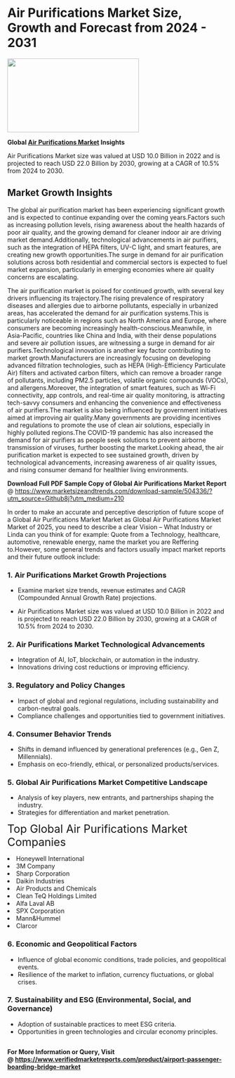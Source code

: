 <H1>Air Purifications Market Size, Growth and Forecast from 2024 - 2031</H1><img class="aligncenter size-medium wp-image-584254" src="https://thirdeyenews.in/wp-content/uploads/2024/09/Global-Market-Research-300x168.jpeg" alt="" width="300" height="168" /><p><strong>Global&nbsp;<a href="https://www.marketsizeandtrends.com/download-sample/504336/?utm_source=Github8j?utm_medium=210">Air Purifications Market</a> Insights</strong></p><p>Air Purifications Market size was valued at USD 10.0 Billion in 2022 and is projected to reach USD 22.0 Billion by 2030, growing at a CAGR of 10.5% from 2024 to 2030.</p><p><h2>Market Growth Insights</h2> <p>The global air purification market has been experiencing significant growth and is expected to continue expanding over the coming years.Factors such as increasing pollution levels, rising awareness about the health hazards of poor air quality, and the growing demand for cleaner indoor air are driving market demand.Additionally, technological advancements in air purifiers, such as the integration of HEPA filters, UV-C light, and smart features, are creating new growth opportunities.The surge in demand for air purification solutions across both residential and commercial sectors is expected to fuel market expansion, particularly in emerging economies where air quality concerns are escalating.</p> <p>The air purification market is poised for continued growth, with several key drivers influencing its trajectory.The rising prevalence of respiratory diseases and allergies due to airborne pollutants, especially in urbanized areas, has accelerated the demand for air purification systems.This is particularly noticeable in regions such as North America and Europe, where consumers are becoming increasingly health-conscious.Meanwhile, in Asia-Pacific, countries like China and India, with their dense populations and severe air pollution issues, are witnessing a surge in demand for air purifiers.Technological innovation is another key factor contributing to market growth.Manufacturers are increasingly focusing on developing advanced filtration technologies, such as HEPA (High-Efficiency Particulate Air) filters and activated carbon filters, which can remove a broader range of pollutants, including PM2.5 particles, volatile organic compounds (VOCs), and allergens.Moreover, the integration of smart features, such as Wi-Fi connectivity, app controls, and real-time air quality monitoring, is attracting tech-savvy consumers and enhancing the convenience and effectiveness of air purifiers.The market is also being influenced by government initiatives aimed at improving air quality.Many governments are providing incentives and regulations to promote the use of clean air solutions, especially in highly polluted regions.The COVID-19 pandemic has also increased the demand for air purifiers as people seek solutions to prevent airborne transmission of viruses, further boosting the market.Looking ahead, the air purification market is expected to see sustained growth, driven by technological advancements, increasing awareness of air quality issues, and rising consumer demand for healthier living environments.</p> <p><span class=""><strong>Download Full PDF Sample Copy of Global Air Purifications Market Report</strong> @ <a href="https://www.marketsizeandtrends.com/download-sample/504336/?utm_source=Github8j?utm_medium=210" target="_blank">https://www.marketsizeandtrends.com/download-sample/504336/?utm_source=Github8j?utm_medium=210</a></span></p><p>In order to make an accurate and perceptive description of future scope of a Global&nbsp;Air Purifications Market Market as Global&nbsp;Air Purifications Market Market of 2025, you need to describe a clear Vision &ndash; What Industry or Linda can you think of for example: Quote from a Technology, healthcare, automotive, renewable energy, name the market you are Reffering to.However, some general trends and factors usually impact market reports and their future outlook include:</p><h3>1.&nbsp;<strong>Air Purifications Market Growth Projections</strong></h3><ul><li>Examine market size trends, revenue estimates and CAGR (Compounded Annual Growth Rate) projections.</li><li><p>Air Purifications Market size was valued at USD 10.0 Billion in 2022 and is projected to reach USD 22.0 Billion by 2030, growing at a CAGR of 10.5% from 2024 to 2030.</p></li></ul><h3>2.&nbsp;<strong>Air Purifications Market Technological Advancements</strong></h3><ul><li>Integration of AI, IoT, blockchain, or automation in the industry.</li><li>Innovations driving cost reductions or improving efficiency.</li></ul><h3>3.&nbsp;<strong>Regulatory and Policy Changes</strong></h3><ul><li>Impact of global and regional regulations, including sustainability and carbon-neutral goals.</li><li>Compliance challenges and opportunities tied to government initiatives.</li></ul><h3>4.&nbsp;<strong>Consumer Behavior Trends</strong></h3><ul><li>Shifts in demand influenced by generational preferences (e.g., Gen Z, Millennials).</li><li>Emphasis on eco-friendly, ethical, or personalized products/services.</li></ul><h3>5.&nbsp;<strong>Global Air Purifications Market Competitive Landscape</strong></h3><ul><li>Analysis of key players, new entrants, and partnerships shaping the industry.</li><li>Strategies for differentiation and market penetration.</li></ul><p data-pm-slice="1 1 []"><span style="color: inherit; font-family: inherit; font-size: 25px;">Top Global Air Purifications Market Companies</span></p><div class="" data-test-id=""><p><li>Honeywell International</li><li> 3M Company</li><li> Sharp Corporation</li><li> Daikin Industries</li><li> Air Products and Chemicals</li><li> Clean TeQ Holdings Limited</li><li> Alfa Laval AB</li><li> SPX Corporation</li><li> Mann&Hummel</li><li> Clarcor</li></p></div><h3>6.&nbsp;<strong>Economic and Geopolitical Factors</strong></h3><ul><li>Influence of global economic conditions, trade policies, and geopolitical events.</li><li>Resilience of the market to inflation, currency fluctuations, or global crises.</li></ul><h3>7.&nbsp;<strong>Sustainability and ESG (Environmental, Social, and Governance)</strong></h3><ul><li>Adoption of sustainable practices to meet ESG criteria.</li><li>Opportunities in green technologies and circular economy principles.</li></ul><h2><strong style="font-size: 14px;">For More Information or Query, Visit @&nbsp;</strong><a style="background-color: #ffffff; font-size: 14px;" href="https://www.marketsizeandtrends.com/report/air-purifications-market/" target="_blank">https://www.verifiedmarketreports.com/product/airport-passenger-boarding-bridge-market</a></h2>